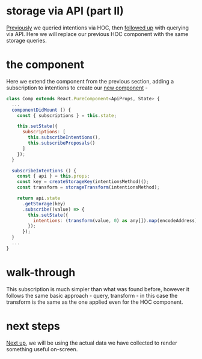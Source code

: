 # storage via API (part II)

[Previously](tut-002.md) we queried intentions via HOC, then [followed up](tut-003.md) with querying via API. Here we will replace our previous HOC component with the same storage queries.

# the component

Here we extend the component from the previous section, adding a subscription to intentions to create our [new component](../packages/app-example/comp-004.tsx) -

```js
class Comp extends React.PureComponent<ApiProps, State> {
  ...
  componentDidMount () {
    const { subscriptions } = this.state;

    this.setState({
      subscriptions: [
        this.subscribeIntentions(),
        this.subscribeProposals()
      ]
    });
  }

  subscribeIntentions () {
    const { api } = this.props;
    const key = createStorageKey(intentionsMethod)();
    const transform = storageTransform(intentionsMethod);

    return api.state
      .getStorage(key)
      .subscribe((value) => {
        this.setState({
          intentions: (transform(value, 0) as any[]).map(encodeAddress)
        });
      });
  }
  ...
}
```

# walk-through

This subscription is much simpler than what was found before, however it follows the same basic approach - query, transform - in this case the transform is the same as the one applied even for the HOC component.

# next steps

[Next up](tut-005.md), we will be using the actual data we have collected to render something useful on-screen.
